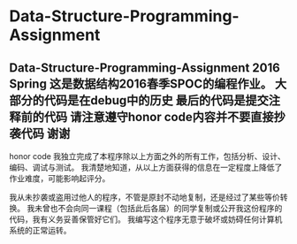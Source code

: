 # Data-Structure-Programming-Assignment
Data-Structure-Programming-Assignment 2016 Spring
这是数据结构2016春季SPOC的编程作业。
大部分的代码是在debug中的历史
最后的代码是提交注释前的代码
请注意遵守honor code内容并不要直接抄袭代码
谢谢
----------------------------------------------------------
honor code
我独立完成了本程序除以上方面之外的所有工作，包括分析、设计、编码、调试与测试。
我清楚地知道，从以上方面获得的信息在一定程度上降低了作业难度，可能影响起评分。

我从未抄袭或盗用过他人的程序，不管是原封不动地复制，还是经过了某些等价转换。
我未曾也不会向同一课程（包括此后各届）的同学复制或公开我这份程序的代码，我有义务妥善保管好它们。
我编写这个程序无意于破坏或妨碍任何计算机系统的正常运转。
